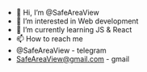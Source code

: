 - 👋 Hi, I’m @SafeAreaView
- 👀 I’m interested in Web development
- 🌱 I’m currently learning JS & React
- 📫 How to reach me
-  @SafeAreaView - telegram 
-  SafeAreaView@gmail.com - gmail

<!---
Max-Twain/Max-Twain is a ✨ special ✨ repository because its `README.md` (this file) appears on your GitHub profile.
You can click the Preview link to take a look at your changes.
--->
